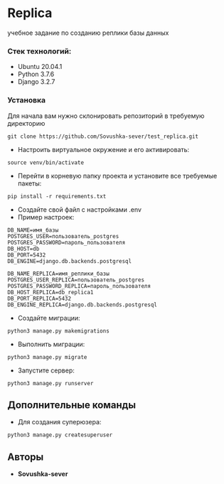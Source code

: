 # Replica
учебное задание по созданию реплики базы данных

### Стек технологий:

- Ubuntu 20.04.1
- Python 3.7.6
- Django 3.2.7

### Установка

Для начала вам нужно склонировать репозиторий в требуемую директорию
```
git clone https://github.com/Sovushka-sever/test_replica.git
```
- Настроить виртуальное окружение и его активировать:
```
source venv/bin/activate
```
- Перейти в корневую папку проекта и установите все требуемые пакеты:
```
pip install -r requirements.txt
```
- Создайте свой файл с настройками .env 
- Пример настроек:
```
DB_NAME=имя_базы
POSTGRES_USER=пользователь_postgres
POSTGRES_PASSWORD=пароль_пользователя
DB_HOST=db
DB_PORT=5432
DB_ENGINE=django.db.backends.postgresql

DB_NAME_REPLICA=имя_реплики_базы
POSTGRES_USER_REPLICA=пользователь_postgres
POSTGRES_PASSWORD_REPLICA=пароль_пользователя
DB_HOST_REPLICA=db_replica1
DB_PORT_REPLICA=5432
DB_ENGINE_REPLICA=django.db.backends.postgresql
```
- Создайте миграции:
```
python3 manage.py makemigrations
```
- Выполнить миграции:
```
python3 manage.py migrate
```
- Запустите сервер: 
```
python3 manage.py runserver
```

## Дополнительные команды

- Для создания суперюзера:
```
python3 manage.py createsuperuser
```

## Авторы
* **Sovushka-sever** 
